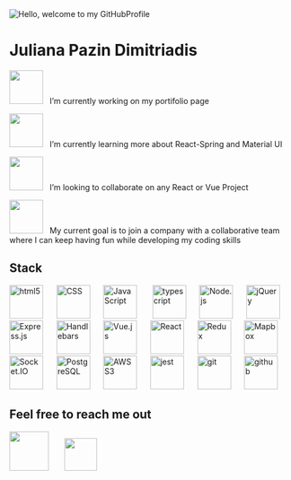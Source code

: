 <img src='/GitProfileGif.gif' alt="Hello, welcome to my GitHubProfile" />



# Juliana Pazin Dimitriadis

<img src='https://cdn-icons.flaticon.com/png/128/2098/premium/2098255.png?token=exp=1659527627~hmac=b58f152f3302ac4eed81a9c515081469' height=60 width=60/> &nbsp; I’m currently working on my portifolio page

<img src='https://cdn-icons-png.flaticon.com/128/2490/2490396.png' height=60 width=60/> &nbsp; I’m currently learning more about React-Spring and Material UI

<img src="https://cdn-icons-png.flaticon.com/128/1534/1534938.png" height=60 width=60/> &nbsp; I’m looking to collaborate on any React or Vue Project

<img src="https://cdn-icons-png.flaticon.com/128/3077/3077054.png" height=60 width=60/> &nbsp; My current goal is to join a company with a collaborative team where I can keep having fun while developing my coding skills


## Stack



[<img alt="html5" src="https://simpleicons.org/icons/html5.svg" width=60 heigth=60>](https://html.spec.whatwg.org/multipage/) &nbsp;&nbsp;&nbsp;&nbsp;
[<img alt="CSS" src="https://simpleicons.org/icons/css3.svg" width=60 heigth=60>](https://www.w3.org/Style/CSS/Overview.en.html) &nbsp;&nbsp;&nbsp;&nbsp;
[<img alt="JavaScript" src="https://simpleicons.org/icons/javascript.svg" width=60 heigth=60>](https://www.javascript.com/) &nbsp;&nbsp;&nbsp;&nbsp;&nbsp;
[<img alt="typescript" src='https://simpleicons.org/icons/typescript.svg' width=60 heigth=60>](https://www.typescriptlang.org/) &nbsp;&nbsp;&nbsp;&nbsp;
[<img alt="Node.js" src="https://simpleicons.org/icons/nodedotjs.svg" width=60 heigth=60>](https://nodejs.org/en/) &nbsp;&nbsp;&nbsp;&nbsp;
[<img alt="jQuery" src="https://simpleicons.org/icons/jquery.svg" width=60 heigth=60>](https://jquery.com/) &nbsp;&nbsp;&nbsp;&nbsp;
[<img alt="Express.js" src="https://simpleicons.org/icons/express.svg" width=60 heigth=60>](https://expressjs.com/) &nbsp;&nbsp;&nbsp;&nbsp;
[<img alt="Handlebars" src="https://simpleicons.org/icons/handlebarsdotjs.svg" width=60 heigth=60>](https://handlebarsjs.com/) &nbsp;&nbsp;&nbsp;&nbsp;
[<img alt="Vue.js" src="https://simpleicons.org/icons/vuedotjs.svg" width=60 heigth=60>](https://vuejs.org/) &nbsp;&nbsp;&nbsp;&nbsp;
[<img alt="React" src="https://simpleicons.org/icons/react.svg" width=60 heigth=60>](https://reactjs.org/) &nbsp;&nbsp;&nbsp;&nbsp; 
[<img alt="Redux" src="https://simpleicons.org/icons/redux.svg" width=60 heigth=60>](https://redux.js.org/) &nbsp;&nbsp;&nbsp;&nbsp; 
[<img alt="Mapbox" src="https://simpleicons.org/icons/mapbox.svg" width=60 heigth=60>](https://www.mapbox.com/) &nbsp;&nbsp;&nbsp;&nbsp; 
[<img alt="Socket.IO" src="https://simpleicons.org/icons/socketdotio.svg" width=60 heigth=60>](https://socket.io/) &nbsp;&nbsp;&nbsp;&nbsp; 
[<img alt="PostgreSQL" src="https://simpleicons.org/icons/postgresql.svg" width=60 heigth=60>](https://www.postgresql.org/) &nbsp;&nbsp;&nbsp;&nbsp; 
[<img alt="AWS S3" src="https://simpleicons.org/icons/amazons3.svg" width=60 heigth=60>](https://aws.amazon.com/s3/?nc2=h_ql_prod_fs_s3) &nbsp;&nbsp;&nbsp;&nbsp;
[<img alt="jest" src="https://simpleicons.org/icons/jest.svg" width=60 heigth=60>](https://jestjs.io/) &nbsp;&nbsp;&nbsp;&nbsp;
[<img alt="git" src="https://simpleicons.org/icons/git.svg" width=60 heigth=60>](https://git-scm.com/) &nbsp;&nbsp;&nbsp;&nbsp;
[<img alt="github" src="https://simpleicons.org/icons/github.svg"  width=60 heigth=60>](https://github.com/) &nbsp;&nbsp;&nbsp;&nbsp;



## Feel free to reach me out


[<img src="https://cdn-icons.flaticon.com/png/128/3296/premium/3296464.png?token=exp=1659526942~hmac=bf0d0291b6f9937e8d411cc84da9d4f0" height=70/>](mailto:julianaspdimitriadis@gmail.com) &nbsp;&nbsp;&nbsp;&nbsp;&nbsp;
[<img src="https://cdn-icons-png.flaticon.com/128/1383/1383262.png" height=58/>](https://www.linkedin.com/in/julianaspdimitriadis/)




